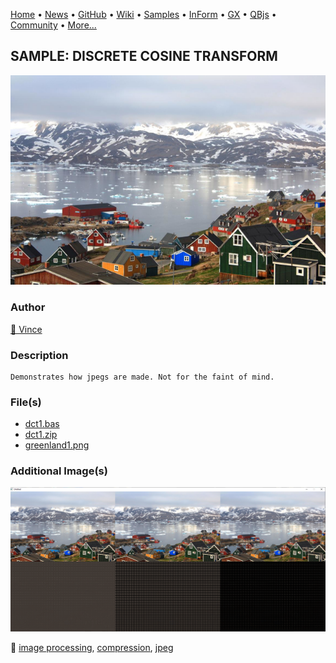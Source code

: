 [Home](https://qb64.com) • [News](../../news.md) • [GitHub](https://github.com/QB64Official/qb64) • [Wiki](https://github.com/QB64Official/qb64/wiki) • [Samples](../../samples.md) • [InForm](../../inform.md) • [GX](../../gx.md) • [QBjs](../../qbjs.md) • [Community](../../community.md) • [More...](../../more.md)

## SAMPLE: DISCRETE COSINE TRANSFORM

![greenland1.png](img/greenland1.png)

### Author

[🐝 Vince](../vince.md) 

### Description

```text
Demonstrates how jpegs are made. Not for the faint of mind.
```

### File(s)

* [dct1.bas](src/dct1.bas)
* [dct1.zip](src/dct1.zip)
* [greenland1.png](src/greenland1.png)

### Additional Image(s)

![screenshot.png](img/screenshot.png)

🔗 [image processing](../image-processing.md), [compression](../compression.md), [jpeg](../jpeg.md)
